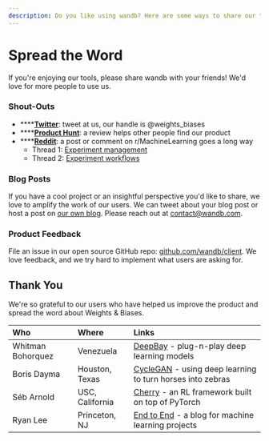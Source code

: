 ```yaml
---
description: Do you like using wandb? Here are some ways to share our tools with the world.
---
```


# Spread the Word

If you're enjoying our tools, please share wandb with your friends! We'd love for more people to use us.

### Shout-Outs

* \*\*\*\*[**Twitter**](https://twitter.com/weights_biases): tweet at us, our handle is @weights\_biases
* \*\*\*\*[**Product Hunt**](https://www.producthunt.com/posts/weights-biases): a review helps other people find our product
* \*\*\*\*[**Reddit**](https://www.reddit.com/r/MachineLearning/comments/bx0apm/d_how_do_you_manage_your_machine_learning/): a post or comment on r/MachineLearning goes a long way
  * Thread 1: [Experiment management](https://www.reddit.com/r/MachineLearning/comments/bx0apm/d_how_do_you_manage_your_machine_learning/)
  * Thread 2: [Experiment workflows](https://www.reddit.com/r/MachineLearning/comments/cf97z8/d_current_state_of_experiment_management_tools/)

### Blog Posts

If you have a cool project or an insightful perspective you'd like to share, we love to amplify the work of our users. We can tweet about your blog post or host a post on [our own blog](https://wandb.com/articles). Please reach out at contact@wandb.com. 

### Product Feedback

File an issue in our open source GitHub repo: [github.com/wandb/client](https://github.com/wandb/client). We love feedback, and we try hard to implement what users are asking for.

## Thank You

We're so grateful to our users who have helped us improve the product and spread the word about Weights & Biases.

| Who | Where | Links |
| :--- | :--- | :--- |
| Whitman Bohorquez | Venezuela  | [DeepBay](https://github.com/ElPapi42/DeepBay) - plug-n-play deep learning models |
| Boris Dayma | Houston, Texas | [CycleGAN](https://www.wandb.com/articles/horses-zebras-cyclegan) - using deep learning to turn horses into zebras  |
| Séb Arnold | USC, California | [Cherry](http://cherry-rl.net) - an RL framework built on top of PyTorch |
| Ryan Lee | Princeton, NJ | [End to End](https://www.endtoend.ai) - a blog for machine learning projects |

